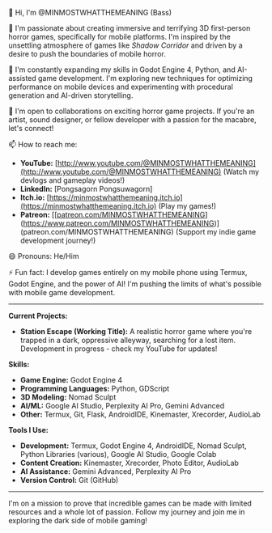 👋 Hi, I'm @MINMOSTWHATTHEMEANING (Bass)

👀 I'm passionate about creating immersive and terrifying 3D first-person horror games, specifically for mobile platforms. I'm inspired by the unsettling atmosphere of games like *Shadow Corridor* and driven by a desire to push the boundaries of mobile horror.

🌱 I'm constantly expanding my skills in Godot Engine 4, Python, and AI-assisted game development. I'm exploring new techniques for optimizing performance on mobile devices and experimenting with procedural generation and AI-driven storytelling.

💞️ I'm open to collaborations on exciting horror game projects.  If you're an artist, sound designer, or fellow developer with a passion for the macabre, let's connect!

📫 How to reach me:

* **YouTube:** [http://www.youtube.com/@MINMOSTWHATTHEMEANING](http://www.youtube.com/@MINMOSTWHATTHEMEANING) (Watch my devlogs and gameplay videos!)
* **LinkedIn:** [Pongsagorn Pongsuwagorn]
* **Itch.io:** [https://minmostwhatthemeaning.itch.io](https://minmostwhatthemeaning.itch.io) (Play my games!)
* **Patreon:** [[[patreon.com/MINMOSTWHATTHEMEANING](https://www.patreon.com/MINMOSTWHATTHEMEANING)](https://www.patreon.com/MINMOSTWHATTHEMEANING)](patreon.com/MINMOSTWHATTHEMEANING) (Support my indie game development journey!)

😄 Pronouns: He/Him

⚡ Fun fact: I develop games entirely on my mobile phone using Termux, Godot Engine, and the power of AI!  I'm pushing the limits of what's possible with mobile game development.


---

**Current Projects:**

* **Station Escape (Working Title):** A realistic horror game where you're trapped in a dark, oppressive alleyway, searching for a lost item.  Development in progress - check my YouTube for updates!

**Skills:**

* **Game Engine:** Godot Engine 4
* **Programming Languages:** Python, GDScript
* **3D Modeling:** Nomad Sculpt
* **AI/ML:** Google AI Studio, Perplexity AI Pro, Gemini Advanced
* **Other:** Termux, Git, Flask, AndroidIDE,  Kinemaster, Xrecorder, AudioLab

**Tools I Use:**

* **Development:** Termux, Godot Engine 4, AndroidIDE, Nomad Sculpt, Python Libraries (various), Google AI Studio, Google Colab
* **Content Creation:** Kinemaster, Xrecorder, Photo Editor, AudioLab
* **AI Assistance:** Gemini Advanced, Perplexity AI Pro
* **Version Control:** Git (GitHub)

---

I'm on a mission to prove that incredible games can be made with limited resources and a whole lot of passion.  Follow my journey and join me in exploring the dark side of mobile gaming!
